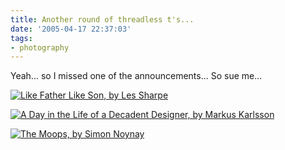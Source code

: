 ```yaml
---
title: Another round of threadless t's...
date: '2005-04-17 22:37:03'
tags:
- photography
---
```


Yeah... so I missed one of the announcements... So sue me...

<a href="http://threadless.com/product/227/?streetteam=kvack"><img src="http://threadless.com/product/227/minizoom.jpg" alt="Like Father Like Son, by Les Sharpe" /></a>

<a href="http://threadless.com/product/228/?streetteam=kvack"><img src="http://threadless.com/product/228/minizoom.jpg" alt="A Day in the Life of a Decadent Designer, by Markus Karlsson" /></a>

<a href="http://threadless.com/product/229/?streetteam=kvack"><img src="http://threadless.com/product/229/minizoom.jpg" alt="The Moops, by Simon Noynay" /></a>
